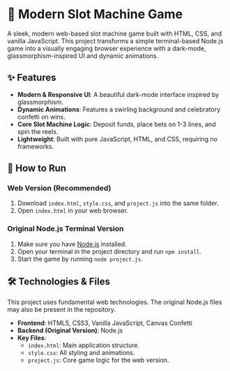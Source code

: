 # 🎰 Modern Slot Machine Game

A sleek, modern web-based slot machine game built with HTML, CSS, and vanilla JavaScript. This project transforms a simple terminal-based Node.js game into a visually engaging browser experience with a dark-mode, glassmorphism-inspired UI and dynamic animations.

## ✨ Features

* **Modern & Responsive UI**: A beautiful dark-mode interface inspired by glassmorphism.
* **Dynamic Animations**: Features a swirling background and celebratory confetti on wins.
* **Core Slot Machine Logic**: Deposit funds, place bets on 1-3 lines, and spin the reels.
* **Lightweight**: Built with pure JavaScript, HTML, and CSS, requiring no frameworks.

## 🚀 How to Run

### Web Version (Recommended)

1.  Download `index.html`, `style.css`, and `project.js` into the same folder.
2.  Open `index.html` in your web browser.

### Original Node.js Terminal Version

1.  Make sure you have [Node.js](https://nodejs.org/) installed.
2.  Open your terminal in the project directory and run `npm install`.
3.  Start the game by running `node project.js`.

## 🛠️ Technologies & Files

This project uses fundamental web technologies. The original Node.js files may also be present in the repository.

* **Frontend**: HTML5, CSS3, Vanilla JavaScript, Canvas Confetti
* **Backend (Original Version)**: Node.js
* **Key Files**:
    * `index.html`: Main application structure.
    * `style.css`: All styling and animations.
    * `project.js`: Core game logic for the web version.
